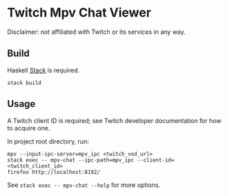 # Twitch Mpv Chat Viewer

Disclaimer: not affiliated with Twitch or its services in any way.

## Build

Haskell [Stack](https://docs.haskellstack.org/en/stable/README/) is required.

``` shell
stack build
```

## Usage

A Twitch client ID is required; see Twitch developer documentation for how to
acquire one.

In project root directory, run:

``` shell
mpv --input-ipc-server=mpv_ipc <twitch_vod_url>
stack exec -- mpv-chat --ipc-path=mpv_ipc --client-id=<twitch_client_id>
firefox http://localhost:8192/
```

See `stack exec -- mpv-chat --help` for more options.
